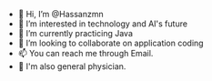 - 👋 Hi, I’m @Hassanzmn
- 👀 I’m interested in technology and AI's future
- 🌱 I’m currently practicing Java
- 💞️ I’m looking to collaborate on application coding
- 📫 You can reach me through Email.
- 🧬 I'm also general physician.
